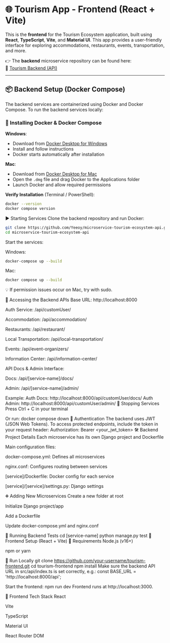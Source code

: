 # 🌐 Tourism App - Frontend (React + Vite)

This is the **frontend** for the Tourism Ecosystem application, built using **React**, **TypeScript**, **Vite**, and **Material UI**. This app provides a user-friendly interface for exploring accommodations, restaurants, events, transportation, and more.

👉 The **backend** microservice repository can be found here:  
🔗 [Tourism Backend (API)](https://github.com/Yeeoy/microservice-tourism-ecosystem-api)

---

## 📦 Backend Setup (Docker Compose)

The backend services are containerized using Docker and Docker Compose. To run the backend services locally:

### 🐳 Installing Docker & Docker Compose

**Windows**:
- Download from [Docker Desktop for Windows](https://www.docker.com/products/docker-desktop/)
- Install and follow instructions
- Docker starts automatically after installation

**Mac**:
- Download from [Docker Desktop for Mac](https://www.docker.com/products/docker-desktop/)
- Open the `.dmg` file and drag Docker to the Applications folder
- Launch Docker and allow required permissions

**Verify Installation** (Terminal / PowerShell):
```bash
docker --version
docker compose version
```
▶️ Starting Services
Clone the backend repository and run Docker:
```bash
git clone https://github.com/Yeeoy/microservice-tourism-ecosystem-api.git
cd microservice-tourism-ecosystem-api
```
Start the services:

Windows:
```bash
docker-compose up --build
```
Mac:
```bash
docker compose up --build
```
💡 If permission issues occur on Mac, try with sudo.

🔗 Accessing the Backend APIs
Base URL: http://localhost:8000

Auth Service: /api/customUser/

Accommodation: /api/accommodation/

Restaurants: /api/restaurant/

Local Transportation: /api/local-transportation/

Events: /api/event-organizers/

Information Center: /api/information-center/

API Docs & Admin Interface:

Docs: /api/[service-name]/docs/

Admin: /api/[service-name]/admin/

Example:
Auth Docs: http://localhost:8000/api/customUser/docs/
Auth Admin: http://localhost:8000/api/customUser/admin/
🛑 Stopping Services
Press Ctrl + C in your terminal

Or run:
docker compose down
🔐 Authentication
The backend uses JWT (JSON Web Tokens).
To access protected endpoints, include the token in your request header:
Authorization: Bearer <your_jwt_token>
🛠️ Backend Project Details
Each microservice has its own Django project and Dockerfile

Main configuration files:

docker-compose.yml: Defines all microservices

nginx.conf: Configures routing between services

[service]/Dockerfile: Docker config for each service

[service]/[service]/settings.py: Django settings

➕ Adding New Microservices
Create a new folder at root

Initialize Django project/app

Add a Dockerfile

Update docker-compose.yml and nginx.conf

🧪 Running Backend Tests
cd [service-name]
python manage.py test
🎨 Frontend Setup (React + Vite)
🔧 Requirements
Node.js (v16+)

npm or yarn

🚀 Run Locally
git clone https://github.com/your-username/tourism-frontend.git
cd tourism-frontend
npm install
Make sure the backend API URL in src/api/index.ts is set correctly, e.g.:
const BASE_URL = 'http://localhost:8000/api';

Start the frontend:
npm run dev
Frontend runs at http://localhost:3000.

🧩 Frontend Tech Stack
React

Vite

TypeScript

Material UI

React Router DOM
